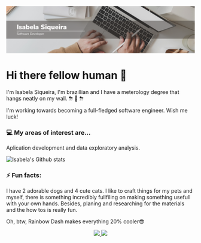 <img src="https://raw.githubusercontent.com/Isabela192/Isabela192/main/github_banner.png">

# Hi there fellow human 👋

I'm Isabela Siqueira, I'm brazillian and I have a meterology degree that hangs neatly on my wall. ⛈ 🌈 ⛈

I'm working towards becoming a full-fledged software engineer. Wish me luck! 

### 💻 My areas of interest are...

Aplication development and data exploratory analysis. 

![Isabela's Github stats](https://github-readme-stats.vercel.app/api?username=Isabela192&show_icons=true&theme=shades-of-purple) 

### ⚡ Fun facts:


I have 2 adorable dogs and 4 cute cats. I like to craft things for my pets and myself, there is something incredibly fullfiling on making something usefull with your own hands. Besides, planing and researching for the materials and the how tos is really fun.

Oh, btw, Rainbow Dash makes everything 20% cooler😎


<p align='center'>
<a href='https://www.linkedin.com/in/isabela-siqueira-611641128/'><img src="https://img.shields.io/badge/linkedin-%230077B5.svg?&style=for-the-badge&logo=linkedin&logoColor=white">
<a href="https://twitter.com/IsaZord01"><img src="https://img.shields.io/badge/twitter-%231DA1F2.svg?&style=for-the-badge&logo=twitter&logoColor=white">
</p>

